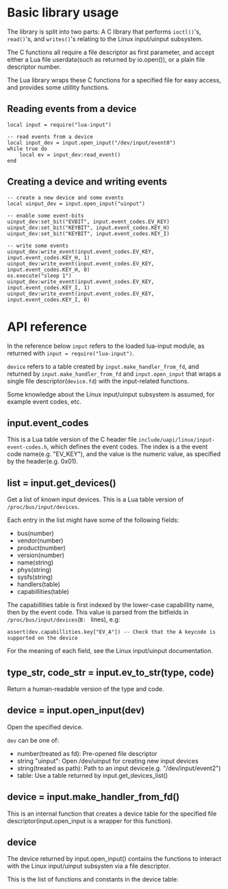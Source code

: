 # Basic library usage

The library is split into two parts:
A C library that performs `ioctl()`'s, `read()`'s, and `writes()`'s relating
to the Linux input/uinput subsystem.

The C functions all require a file descriptor as first parameter,
and accept either a Lua file userdata(such as returned by io.open()),
or a plain file descriptor number.

The Lua library wraps these C functions for a specified file for easy access,
and provides some utillity functions.



## Reading events from a device

```
local input = require("lua-input")

-- read events from a device
local input_dev = input.open_input("/dev/input/event0")
while true do
	local ev = input_dev:read_event()
end
```



## Creating a device and writing events

```
-- create a new device and some events
local uinput_dev = input.open_input("uinput")

-- enable some event-bits
uinput_dev:set_bit("EVBIT", input.event_codes.EV_KEY)
uinput_dev:set_bit("KEYBIT", input.event_codes.KEY_H)
uinput_dev:set_bit("KEYBIT", input.event_codes.KEY_I)

-- write some events
uinput_dev:write_event(input.event_codes.EV_KEY, input.event_codes.KEY_H, 1)
uinput_dev:write_event(input.event_codes.EV_KEY, input.event_codes.KEY_H, 0)
os.execute("sleep 1")
uinput_dev:write_event(input.event_codes.EV_KEY, input.event_codes.KEY_I, 1)
uinput_dev:write_event(input.event_codes.EV_KEY, input.event_codes.KEY_I, 0)
```





# API reference

In the reference below `input` refers to the loaded lua-input module,
as returned with `input = require("lua-input")`.

`device` refers to a table created by `input.make_handler_from_fd`, and
returned by `input.make_handler_from_fd` and `input.open_input` that wraps
a single file descriptor(`device.fd`) with the input-related functions.

Some knowledge about the Linux input/uinput subsystem is assumed,
for example event codes, etc.



## input.event_codes

This is a Lua table version of the C header file `include/uapi/linux/input-event-codes.h`,
which defines the event codes.
The index is a the event code name(e.g. "EV_KEY"), and the value is the
numeric value, as specified by the header(e.g. 0x01).



## list = input.get_devices()

Get a list of known input devices.
This is a Lua table version of `/proc/bus/input/devices`.

Each entry in the list might have some of the following fields:

 * bus(number)
 * vendor(number)
 * product(number)
 * version(number)
 * name(string)
 * phys(string)
 * sysfs(string)
 * handlers(table)
 * capabillities(table)

The capabillities table is first indexed by the lower-case capabillity
name, then by the event code. This value is parsed from the bitfields
in `/proc/bus/input/devices`(`B: ` lines), e.g:
```
assert(dev.capabillities.key["EV_A"]) -- Check that the A keycode is supported on the device
```

For the meaning of each field, see the Linux input/uinput documentation.



## type_str, code_str = input.ev_to_str(type, code)

Return a human-readable version of the type and code.



## device = input.open_input(dev)

Open the specified device.

`dev` can be one of:

 * number(treated as fd): Pre-opened file descriptor
 * string "uinput": Open /dev/uinput for creating new input devices
 * string(treated as path): Path to an input device(e.g. "/dev/input/event2")
 * table: Use a table returned by input.get_devices_list()



## device = input.make_handler_from_fd()

This is an internal function that creates a device table for the
specified file descriptor(input.open_input is a wrapper for this function).



## device

The device returned by input.open_input() contains the functions to
interact with the Linux input/uinput subsysten via a file descriptor.

This is the list of functions and constants in the device table:

###
